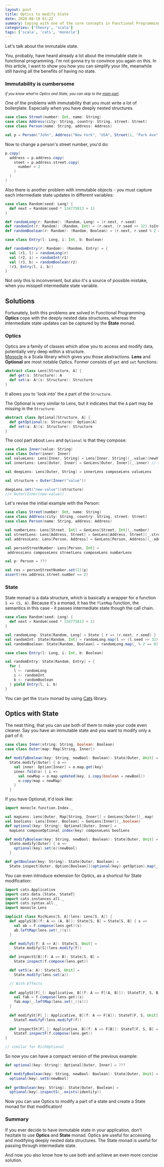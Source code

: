 ```yaml
---
layout: post
title: Optics to modify State
date: 2020-08-19 01:22
summary: Coping with one of the core concepts in Functional Programming.
categories: ['theory', 'scala']
tags: ['scala', 'cats', 'monocle']
---
```

Let's talk about the immutable state.

You, probably, have heard already a lot about the immutable state in functional programming. I'm not gonna try to convince you again
on this. In this article, I want to show you how you can simplify your life, meanwhile still having all the benefits of having no state.

### Immutability is cumbersome
<sup>*If you know what're Optics and State, you can skip to the [main part](#optics-with-state).*</sup>

One of the problems with immutability that you must write a lot of boilerplate. Especially when you have deeply nested structures.

```scala
case class Street(number: Int, name: String)
case class Address(city: String, country: String, street: Street)
case class Person(name: String, address: Address)

val p = Person("John", Address("New York", "USA", Street(1, "Park Ave")))
```

Now to change a person's street number, you'd do:

```scala
p.copy(
  address = p.address.copy(
    steet = p.address.street.copy(
      number = 2
    )
  )
)
```

Also there is another problem with immutable objects - you must capture each intermediate state updates in different variables:
```scala
case class Random(seed: Long) {
  def next = Random(seed * 134775813 + 1)
}

def randomLong(r: Random): (Random, Long) = (r.next, r.seed)
def randomInt(r: Random): (Random, Int) = (r.next, (r.seed >> 32).toInt)
def randomBoolean(r: Random): (Random, Boolean) = (r.next, r.seed % 2 == 0)

case class Entry(l: Long, i: Int, b: Boolean)

def randomEntry(r: Random): (Random, Entry) = {
  val (r1, l) = randomLong(r)
  val (r2, i) = randomInt(r1)
  val (r3, b) = randomBoolean(r2)
  (r3, Entry(l, i, b))
}
```

Not only this is inconvenient, but also it's a source of possible mistake, when you misspell intermediate state variable.

## Solutions

Fortunately, both this problems are solved in Functional Programming.<br>
**Optics** cope with the deeply nested data structures, whereas the intermediate state updates can be captured by the **State** monad.

### Optics
Optics are a family of classes which allow you to access and modify data, potentially very deep within a structure. <br>
[Monocle](https://www.optics.dev/Monocle "Monocle - Optics for Scala") is a Scala library which gives you those abstractions.
**Lens** and **Optional** are most notable Optics. Former consists of `get` and `set` functions:

```scala
abstract class Lens[Structure, A] {
  def get(s: Structure): A
  def set(a: A)(s: Structure): Structure
}
```

It allows you to 'look into' the `A` part of the `Structure`.

The Optional is very similar to Lens, but it indicates that the `A` part may be missing in the `Structure`:
```scala
abstract class Optional[Structure, A] {
  def getOptional(s: Structure): Option[A]
  def set(a: A)(s: Structure): Structure
}
```

The cool part about `Lens` and `Optional` is that they compose:
```scala
case class Inner(value: String)
case class Outer(inner: Inner)
val valueLens: Lens[Inner, String] = Lens[Inner, String](_.value)(newV => _.copy(value = newV))
val innerLens: Lens[Outer, Inner] = GenLens[Outer, Inner](_.inner) // shortcut

val deepLens: Lens[Outer, String] = innerLens composeLens valueLens

val structure = Outer(Inner("value"))

deepLens.set("new-value")(structure)
//> Outer(Inner(new-value))
```

Let's revise the initial example with the Person:
```scala
case class Street(number: Int, name: String)
case class Address(city: String, country: String, street: Street)
case class Person(name: String, address: Address)

val numberLens: Lens[Street, Int] = GenLens[Street, Int](_.number)
val streetLens: Lens[Address, Street] = GenLens[Address, Street](_.street)
val addressLens: Lens[Person, Address] = GenLens[Person, Address](_.address)

val personStreetNumber: Lens[Person, Int] =
 addressLens composeLens streetLens composeLens numberLens

val p: Person = ???

val res = personStreetNumber.set(2)(p)
assert(res.address.street.number == 2)
```

### State

State monad is a data structure, which is basically a wrapper for a function `S => (S, A)`. Because it's a monad, it has the `flatMap` function,
the semantics in this case - it passes intermediate state though the call chain.

```scala
case class Random(seed: Long) {
  def next = Random(seed * 134775813 + 1)
}

val randomLong: State[Random, Long] = State { r => (r.next, r.seed) }
val randomInt: State[Random, Int] = randomLong.map(l => (l.seed >> 32).toInt }
val randomBoolean: State[Random, Boolean] = randomLong.map(_ % 2 == 0)

case class Entry(l: Long, i: Int, b: Boolean)

val randomEntry: State[Random, Entry] = {
  for {
    l <- randomLong
    i <- randomInt
    b <- randomBoolean
  } yield Entry(l, i, b)
}
```

You can get the `State` monad by using [Cats](https://typelevel.org/cats/ "Cats") library.

## Optics with State

The neat thing, that you can use both of them to make your code even cleaner. Say you have an immutable state and you want to modify only a part of it:
```scala
case class Inner(string: String, boolean: Boolean)
case class Outer(map: Map[String, Inner])

def modifyBoolean(key: String, newBool: Boolean): State[Outer, Unit] =
  State.modify[Outer] { o =>
    val inner: Option[Inner] = o.map.get(key)
    inner.fold(o) { i =>
      val newMap = o.map.updated(key, i.copy(boolean = newBool))
      o.copy(map = newMap)
    }
  }
```

If you have Optional, it'd look like:

```scala
import monocle.function.Index._

val mapLens: Lens[Outer, Map[String, Inner]] = GenLens[Outer](_.map)
val boolLens: Lens[Inner, Boolean] = GenLens[Inner](_.boolean)
def optional(key: String): Optional[Outer, Inner] =
  mapLens composeOptional index(key) composeLens boolLens

def modifyBoolean(key: String, newBool: Boolean): State[Outer, Unit] =
  State.modify[Outer] { o =>
    optional(key).set(o)(newBool)
  }

def getBoolean(key: String): State[Outer, Boolean] =
  State.inspect[Outer, Option[Boolean]](optional(key).getOption).map(_.exists(identity))
```

You can even introduce extension for Optics, as a shortcut for State modification:

```scala
import cats.Applicative
import cats.data.{State, StateT}
import cats.instances.all._
import cats.syntax.all._
import monocle.Lens

implicit class RichLens[S, A](lens: Lens[S, A]) {
  def applyS[B](f: A => (A, B)): State[S, B] = State[S, B] { s =>
    val ab = f.compose(lens.get)(s)
    ab.leftMap(lens.set(_)(s))
  }

  def modifyS(f: A => A): State[S, Unit] =
    State.modify[S](lens.modify(f))

  def inspectS[B](f: A => B): State[S, B] =
    State.inspect(f.compose(lens.get))

  def setS(a: A): State[S, Unit] =
    State.modify(lens.set(a))

  // With Effects
  
  def applySt[F[_]: Applicative, B](f: A => F[(A, B)]): StateT[F, S, B] = StateT[F, S, B] { s =>
    val fab = f.compose(lens.get)(s)
    fab.map(_.leftMap(lens.set(_)(s)))
  }
  
  def modifySt[F[_]: Applicative, B](f: A => F[A]): StateT[F, S, Unit] =
    StateT.modifyF(lens.modifyF(f))
  
  def inspectSt[F[_]: Applicative, B](f: A => F[B]): StateT[F, S, B] =
    StateT.inspectF(f.compose(lens.get))
}

// similar for RichOptional
```

So now you can have a compact version of the previous example:

```scala
def optional(key: String): Optional[Outer, Inner] = ???

def modifyBoolean(key: String, newBool: Boolean): State[Outer, Unit] =
  optional(key).setS(newBool)
  
def getBoolean(key: String): State[Outer, Boolean] =
  optional(key).inspectS(_.exists(identity))
```

Now you can use Optics to modify a part of a state and create a State monad for that modification!

### Summary

If you ever decide to have immutable state in your application, don't hezitate to use **Optics** and **State** monad.
Optics are useful for accessing and modifying deeply nested data structures. The State monad is useful for passing
through intermediate state.

And now you also know how to use both and achieve an even more concise solution.
